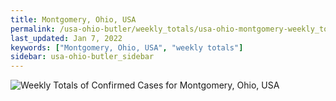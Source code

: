 ```yaml
---
title: Montgomery, Ohio, USA
permalink: /usa-ohio-butler/weekly_totals/usa-ohio-montgomery-weekly_totals.html
last_updated: Jan 7, 2022
keywords: ["Montgomery, Ohio, USA", "weekly totals"]
sidebar: usa-ohio-butler_sidebar
---
```


![Weekly Totals of Confirmed Cases for Montgomery, Ohio, USA](/covid_tracker/images/graphs/usa-ohio-montgomery-weekly_totals_graph.png)
